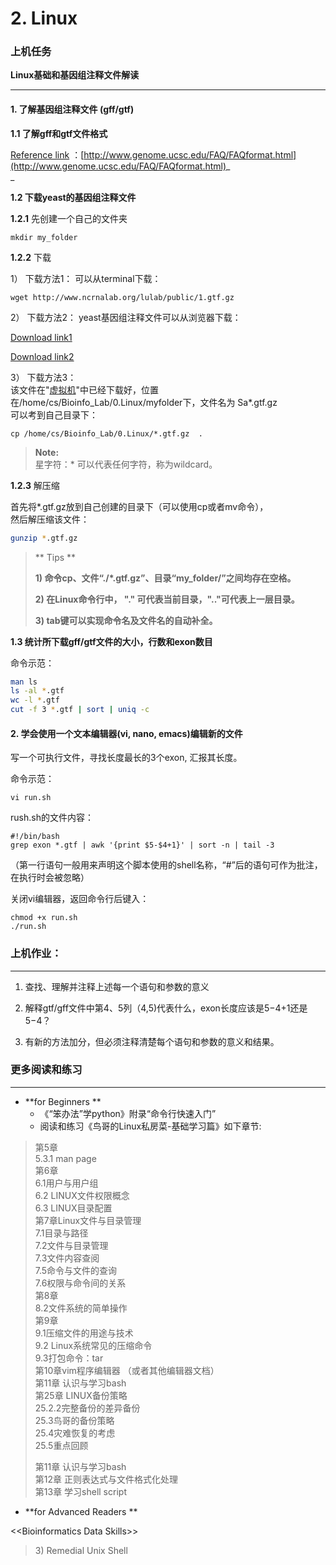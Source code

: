 # 2. Linux

### 上机任务

**Linux基础和基因组注释文件解读**

---

#### 1. 了解基因组注释文件 \(gff/gtf\)

**1.1 了解gff和gtf文件格式**

[Reference link](http://www.genome.ucsc.edu/FAQ/FAQformat.html) ：[http://www.genome.ucsc.edu/FAQ/FAQformat.html](http://www.genome.ucsc.edu/FAQ/FAQformat.html)_            
_

**1.2 下载yeast的基因组注释文件**

**1.2.1** 先创建一个自己的文件夹

```
mkdir my_folder
```

**1.2.2** 下载

1） 下载方法1： 可以从terminal下载：

```
wget http://www.ncrnalab.org/lulab/public/1.gtf.gz
```

2） 下载方法2： yeast基因组注释文件可以从浏览器下载：

[Download link1](https://www.jianguoyun.com/p/DVKrG8QQ0NLuBRjJz0Y)

[Download link2](assets/Saccharomyces_cerevisiae.R64-1-1.77.gtf.gz)

3） 下载方法3：  
该文件在"[虚拟机](https://pan.baidu.com/s/1ETkey)"中已经下载好，位置在/home/cs/Bioinfo\_Lab/0.Linux/myfolder下，文件名为  Sa\*.gtf.gz  
可以考到自己目录下：

```
cp /home/cs/Bioinfo_Lab/0.Linux/*.gtf.gz  .
```

> **Note:**  
> 星字符：\* 可以代表任何字符，称为wildcard。

**1.2.3** 解压缩

首先将\*.gtf.gz放到自己创建的目录下（可以使用cp或者mv命令），  
然后解压缩该文件：

```bash
gunzip *.gtf.gz
```

> ** Tips **
>
> **1\) 命令cp、文件“./\*.gtf.gz”、目录“my\_folder/”之间均存在空格。**
>
> **2\) 在Linux命令行中， "." 可代表当前目录，".."可代表上一层目录。**
>
> **3\) tab键可以实现命令名及文件名的自动补全。**

**1.3 统计所下载gff/gtf文件的大小，行数和exon数目**

命令示范：

```bash
man ls
ls -al *.gtf
wc -l *.gtf
cut -f 3 *.gtf | sort | uniq -c
```

#### 2. 学会使用一个文本编辑器\(vi, nano, emacs\)编辑新的文件

写一个可执行文件，寻找长度最长的3个exon, 汇报其长度。

命令示范：

`vi run.sh`

rush.sh的文件内容：

```
#!/bin/bash   
grep exon *.gtf | awk '{print $5-$4+1}' | sort -n | tail -3
```

（第一行语句一般用来声明这个脚本使用的shell名称，“\#”后的语句可作为批注，在执行时会被忽略）

关闭vi编辑器，返回命令行后键入：

```
chmod +x run.sh
./run.sh
```

### 上机作业：

---

1. 查找、理解并注释上述每一个语句和参数的意义

2. 解释gtf/gff文件中第4、5列（$4,$5\)代表什么，exon长度应该是$5-$4+1还是$5-$4？

3. 有新的方法加分，但必须注释清楚每个语句和参数的意义和结果。

### 

### 更多阅读和练习

---

* **for Beginners **
  * 《“笨办法”学python》附录“命令行快速入门”  
  * 阅读和练习《鸟哥的Linux私房菜-基础学习篇》如下章节:

> 第5章  
>  5.3.1 man page  
> 第6章  
> 6.1用户与用户组  
>   6.2  LINUX文件权限概念  
>   6.3  LINUX目录配置  
> 第7章Linux文件与目录管理  
> 7.1目录与路径  
> 7.2文件与目录管理  
> 7.3文件内容查阅  
> 7.5命令与文件的查询  
> 7.6权限与命令间的关系  
> 第8章  
> 8.2文件系统的简单操作  
> 第9章  
> 9.1压缩文件的用途与技术  
> 9.2 Linux系统常见的压缩命令  
> 9.3打包命令：tar  
> 第10章vim程序编辑器  （或者其他编辑器文档）  
> 第11章 认识与学习bash  
> 第25章 LINUX备份策略  
> 25.2.2完整备份的差异备份  
> 25.3鸟哥的备份策略  
> 25.4灾难恢复的考虑  
> 25.5重点回顾
>
> 第11章 认识与学习bash  
> 第12章 正则表达式与文件格式化处理  
> 第13章 学习shell script

* **for Advanced Readers **

&lt;&lt;Bioinformatics Data Skills&gt;&gt;

> 3\) Remedial Unix Shell



